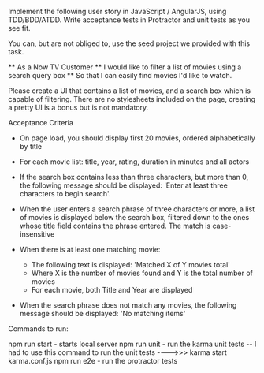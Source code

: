 
Implement the following user story in JavaScript / AngularJS, using TDD/BDD/ATDD.
Write acceptance tests in Protractor and unit tests as you see fit.

You can, but are not obliged to, use the seed project we provided with this task.

** As a Now TV Customer
** I would like to filter a list of movies using a search query box
** So that I can easily find movies I'd like to watch.

Please create a UI that contains a list of movies, and a search box which is capable of filtering. There are no stylesheets included on the page, creating a pretty UI is a bonus but is not mandatory.

Acceptance Criteria
 - On page load, you should display first 20 movies, ordered alphabetically by title
 - For each movie list: title, year, rating, duration in minutes and all actors

 - If the search box contains less than three characters, but more than 0, the following message should be displayed: 'Enter at least three characters to begin search'.

 - When the user enters a search phrase of three characters or more, a list of movies is displayed below the search box, filtered down to the ones whose title field contains the phrase entered. The match is case-insensitive

 - When there is at least one matching movie:
 	- The following text is displayed: 'Matched X of Y movies total'
	- Where X is the number of movies found and Y is the total number of movies
	- For each movie, both Title and Year are displayed

 - When the search phrase does not match any movies, the following message should be displayed: 'No matching items'




Commands to run:

 npm run start - starts local server
 npm run unit - run the karma unit tests
  -- I had to use this command to run the unit tests ---->>> karma start karma.conf.js
 npm run e2e - run the protractor tests 

